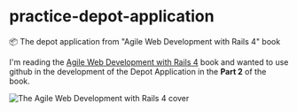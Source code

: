 # practice-depot-application
:package: The depot application from "Agile Web Development with Rails 4" book

I'm reading the [Agile Web Development with Rails 4](https://pragprog.com/book/rails4/agile-web-development-with-rails-4) book and wanted to use github in the development of the Depot Application in the **Part 2** of the book.

![The Agile Web Development with Rails 4 cover](https://imagery.pragprog.com/products/196/rails4.jpg?1378493037)
